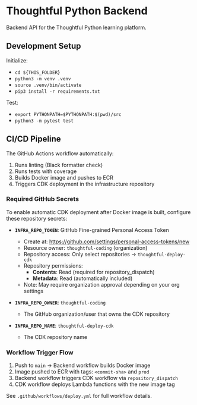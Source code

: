 # Thoughtful Python Backend

Backend API for the Thoughtful Python learning platform.

## Development Setup

Initialize:
- `cd ${THIS_FOLDER}`
- `python3 -m venv .venv`
- `source .venv/bin/activate`
- `pip3 install -r requirements.txt`

Test:
- `export PYTHONPATH=$PYTHONPATH:$(pwd)/src`
- `python3 -m pytest test`

## CI/CD Pipeline

The GitHub Actions workflow automatically:
1. Runs linting (Black formatter check)
2. Runs tests with coverage
3. Builds Docker image and pushes to ECR
4. Triggers CDK deployment in the infrastructure repository

### Required GitHub Secrets

To enable automatic CDK deployment after Docker image is built, configure these repository secrets:

- **`INFRA_REPO_TOKEN`**: GitHub Fine-grained Personal Access Token
  - Create at: https://github.com/settings/personal-access-tokens/new
  - Resource owner: `thoughtful-coding` (organization)
  - Repository access: Only select repositories → `thoughtful-deploy-cdk`
  - Repository permissions:
    - **Contents**: Read (required for repository_dispatch)
    - **Metadata**: Read (automatically included)
  - Note: May require organization approval depending on your org settings

- **`INFRA_REPO_OWNER`**: `thoughtful-coding`
  - The GitHub organization/user that owns the CDK repository

- **`INFRA_REPO_NAME`**: `thoughtful-deploy-cdk`
  - The CDK repository name

### Workflow Trigger Flow

1. Push to `main` → Backend workflow builds Docker image
2. Image pushed to ECR with tags: `<commit-sha>` and `prod`
3. Backend workflow triggers CDK workflow via `repository_dispatch`
4. CDK workflow deploys Lambda functions with the new image tag

See `.github/workflows/deploy.yml` for full workflow details.